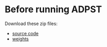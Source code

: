 # Before running ADPST
Download these zip files:
- [source code](https://drive.google.com/file/d/1WMRA6Pwa0wohHLxOuRutmDsvK2zXJXUL/view?usp=sharing)
- [weights](https://drive.google.com/file/d/1rSGwFRWoEH-vkr7r3sf5OvhYEmwgud11/view?usp=sharing)
